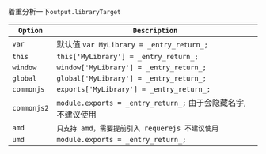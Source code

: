 着重分析一下``output.libraryTarget``

| ``Option``  | ``Description`` |
| ------------- | ------------- |
| ``var``  | 默认值 ``var MyLibrary = _entry_return_;``  |
| ``this`` | ``this['MyLibrary'] = _entry_return_;`` |
| ``window`` | ``window['MyLibrary'] = _entry_return_;`` |
| ``global`` | ``global['MyLibrary'] = _entry_return_;`` |
| ``commonjs`` | ``exports['MyLibrary'] = _entry_return_;`` |
| ``commonjs2`` | ``module.exports = _entry_return_;`` 由于会隐藏名字, 不建议使用 |
| ``amd`` | `` 只支持 amd，需要提前引入 requerejs 不建议使用 `` |
| ``umd`` | ``module.exports = _entry_return_;`` |